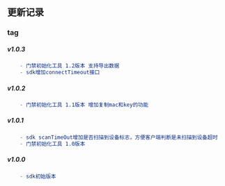 ## 更新记录

### tag
##### v1.0.3
```makefile
    - 门禁初始化工具 1.2版本 支持导出数据
    - sdk增加connectTimeout接口
```
##### v1.0.2
```makefile
    - 门禁初始化工具 1.1版本 增加复制mac和key的功能
```
##### v1.0.1
```makefile
    - sdk scanTimeOut增加是否扫描到设备标志，方便客户端判断是未扫描到设备超时
    - 门禁初始化工具 1.0版本
```
##### v1.0.0
```makefile
    - sdk初始版本
```